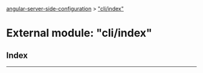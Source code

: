 [angular-server-side-configuration](../README.md) > ["cli/index"](../modules/_cli_index_.md)

# External module: "cli/index"

## Index

---

